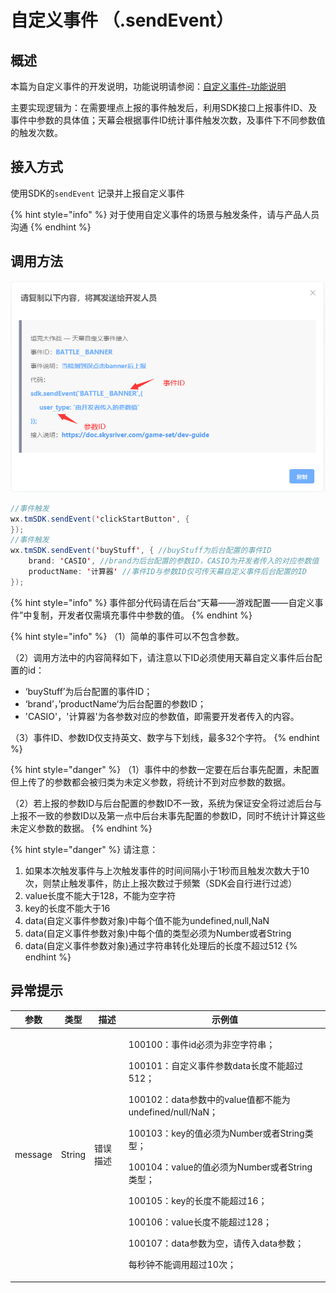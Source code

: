 # 自定义事件 （.sendEvent）

## 概述

本篇为自定义事件的开发说明，功能说明请参阅：[自定义事件-功能说明](../main-features/diy-event.md)

主要实现逻辑为：在需要埋点上报的事件触发后，利用SDK接口上报事件ID、及事件中参数的具体值；天幕会根据事件ID统计事件触发次数，及事件下不同参数值的触发次数。

## 接入方式

使用SDK的`sendEvent` 记录并上报自定义事件

{% hint style="info" %}
对于使用自定义事件的场景与触发条件，请与产品人员沟通
{% endhint %}

## **调用方法**

![](<../../.gitbook/assets/image (319).png>)

```java
//事件触发
wx.tmSDK.sendEvent('clickStartButton', {
});
//事件触发
wx.tmSDK.sendEvent('buyStuff', { //buyStuff为后台配置的事件ID
    brand: 'CASIO', //brand为后台配置的参数ID，CASIO为开发者传入的对应参数值
    productName: '计算器' //事件ID与参数ID仅可传天幕自定义事件后台配置的ID
});
```

{% hint style="info" %}
事件部分代码请在后台“天幕——游戏配置——自定义事件”中复制，开发者仅需填充事件中参数的值。
{% endhint %}

{% hint style="info" %}
（1）简单的事件可以不包含参数。

（2）调用方法中的内容简释如下，请注意以下ID必须使用天幕自定义事件后台配置的id：

* ‘buyStuff’为后台配置的事件ID；
* ‘brand’，’productName‘为后台配置的参数ID；
* 'CASIO'，'计算器'为各参数对应的参数值，即需要开发者传入的内容。

（3）事件ID、参数ID仅支持英文、数字与下划线，最多32个字符。
{% endhint %}

{% hint style="danger" %}
（1）事件中的参数一定要在后台事先配置，未配置但上传了的参数都会被归类为未定义参数，将统计不到对应参数的数据。

（2）若上报的参数ID与后台配置的参数ID不一致，系统为保证安全将过滤后台与上报不一致的参数ID以及第一点中后台未事先配置的参数ID，同时不统计计算这些未定义参数的数据。
{% endhint %}

{% hint style="danger" %}
请注意：

1. 如果本次触发事件与上次触发事件的时间间隔小于1秒而且触发次数大于10次，则禁止触发事件，防止上报次数过于频繁（SDK会自行进行过滤）
2. value长度不能大于128，不能为空字符
3. key的长度不能大于16
4. data(自定义事件参数对象)中每个值不能为undefined,null,NaN
5. data(自定义事件参数对象)中每个值的类型必须为Number或者String
6. data(自定义事件参数对象)通过字符串转化处理后的长度不超过512
{% endhint %}

## 异常提示

| 参数      | 类型     | 描述   | 示例值                                                                                                                                                                                                                                                                                                            |
| ------- | ------ | ---- | -------------------------------------------------------------------------------------------------------------------------------------------------------------------------------------------------------------------------------------------------------------------------------------------------------------- |
| message | String | 错误描述 | <p>100100：事件id必须为非空字符串；</p><p>100101：自定义事件参数data长度不能超过512；</p><p>100102：data参数中的value值都不能为undefined/null/NaN；</p><p>100103：key的值必须为Number或者String类型；</p><p>100104：value的值必须为Number或者String类型；</p><p>100105：key的长度不能超过16；</p><p>100106：value长度不能超过128；</p><p>100107：data参数为空，请传入data参数；</p><p>每秒钟不能调用超过10次；</p> |
